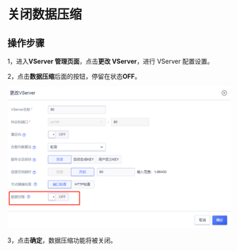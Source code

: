 # 关闭数据压缩


## 操作步骤

1，进入**VServer 管理页面**，点击**更改 VServer**，进行 VServer 配置设置。

2，点击**数据压缩**后面的按钮，停留在状态**OFF**。

![](/images/关闭数据压缩.png)

3，点击**确定**，数据压缩功能将被关闭。
